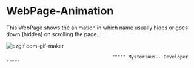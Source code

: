 # WebPage-Animation

This WebPage shows the animation in which name usually hides or goes down (hidden) on scrolling the page....




![ezgif com-gif-maker](https://user-images.githubusercontent.com/68477862/116157542-c87bcc00-a70a-11eb-8796-9552d962feb2.gif)







                                           """"" Mysterious-- Developer """""
